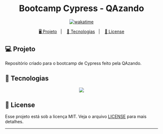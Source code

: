 <h1 align="center">
  Bootcamp Cypress - QAzando
</h1>

<p align="center">
  <a href="https://wakatime.com/badge/user/68660678-6b86-4b78-98df-f5f41a37e1bc/project/d5cfede2-681a-4602-ac1b-0f46a8e328ff"><img src="https://wakatime.com/badge/user/68660678-6b86-4b78-98df-f5f41a37e1bc/project/d5cfede2-681a-4602-ac1b-0f46a8e328ff.svg" alt="wakatime"></a>
</p>

<p align="center">
  <a href="#-projeto">🖥️ Projeto</a>&nbsp;&nbsp;&nbsp;|&nbsp;&nbsp;&nbsp;
  <a href="#-tecnologias">🚀 Tecnologias</a>&nbsp;&nbsp;&nbsp;|&nbsp;&nbsp;&nbsp;
  <a href="#-license">📝 License</a>
</p>

## 💻 Projeto

Repositório criado para o bootcamp de Cypress feito pela QAzando.

## 🚀 Tecnologias

<p align="center">
  <img src="https://img.shields.io/badge/-cypress-%23E5E5E5?style=for-the-badge&logo=cypress&logoColor=058a5e">
</p>

## 📝 License

Esse projeto está sob a licença MIT. Veja o arquivo [LICENSE](LICENSE) para mais detalhes.

---
